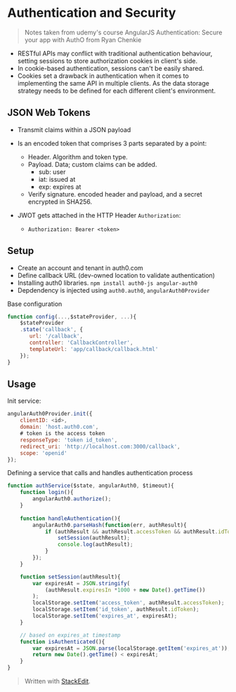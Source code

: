# Authentication and Security

> Notes taken from udemy's course AngularJS Authentication: Secure your app with AuthO from Ryan Chenkie

- RESTful APIs may conflict with traditional authentication behaviour, setting sessions to store authorization cookies in client's side.
- In cookie-based authentication, sessions can't be easily shared.
- Cookies set a drawback in authentication when it comes to implementing the same API in multiple clients. As the data storage strategy needs to be defined for each different client's environment.

## JSON Web Tokens

- Transmit claims within a JSON payload
- Is an encoded token that comprises 3 parts separated by a point: 
	- Header. Algorithm and token type.
	- Payload. Data; custom claims can be added.
		- sub: user
		- iat: issued at
		- exp: expires at
	- Verify signature. encoded header and payload, and a secret encrypted in SHA256.

- JWOT gets attached in the HTTP Header `Authorization`:
	- `Authorization: Bearer <token>`

## Setup 

- Create an account and tenant in auth0.com
- Define callback URL (dev-owned location to validate authentication)
- Installing auth0 libraries. `npm install auth0-js angular-auth0`
- Depdendency is injected using `auth0.auth0`, `angularAuth0Provider`

Base configuration
````javascript
function config(...,$stateProvider, ...){
	$stateProvider
	.state('callback', {
	   url: '/callback',
	   controller: 'CallbackController',
	   templateUrl: 'app/callback/callback.html'
	});
} 
````

## Usage
Init service:
```javascript
angularAuth0Provider.init({
	clientID: <id>,
	domain: 'host.auth0.com',
	# token is the access token
	responseType: 'token id_token',
	redirect_uri: 'http://localhost.com:3000/callback',
	scope: 'openid'
});
```
Defining a service that calls and handles authentication process

```javascript
function authService($state, angularAuth0, $timeout){
	function login(){
		angularAuth0.authorize();
	}
	
	function handleAuthentication(){
		angularAuth0.parseHash(function(err, authResult){
			if (authResult && authResult.accessToken && authResult.idToken){
				setSession(authResult);
				console.log(authResult);
			}
		});
	}

	function setSession(authResult){
		var expiresAt = JSON.stringify(
			(authResult.expiresIn *1000 + new Date().getTime())
		);
		localStorage.setItem('access_token', authResult.accessToken);
		localStorage.setItem('id_token', authResult.idToken);
		localStorage.setItem('expires_at', expiresAt);
	}

	// based on expires_at timestamp
	function isAuthenticated(){
		var expiresAt = JSON.parse(localStorage.getItem('expires_at'));
		return new Date().getTime() < expiresAt;
	}
}
```


> Written with [StackEdit](https://stackedit.io/).

<!--stackedit_data:
eyJoaXN0b3J5IjpbLTE0MjY4NDcxMiwtNTQ5OTQ4Mzc5LDE3OT
MzNTk1NSwtMjAzMjEyNjUwOCwtMTA2MTc2ODA2NywtMTkxMDcx
NDAyMywyOTQ4NTU1MDldfQ==
-->